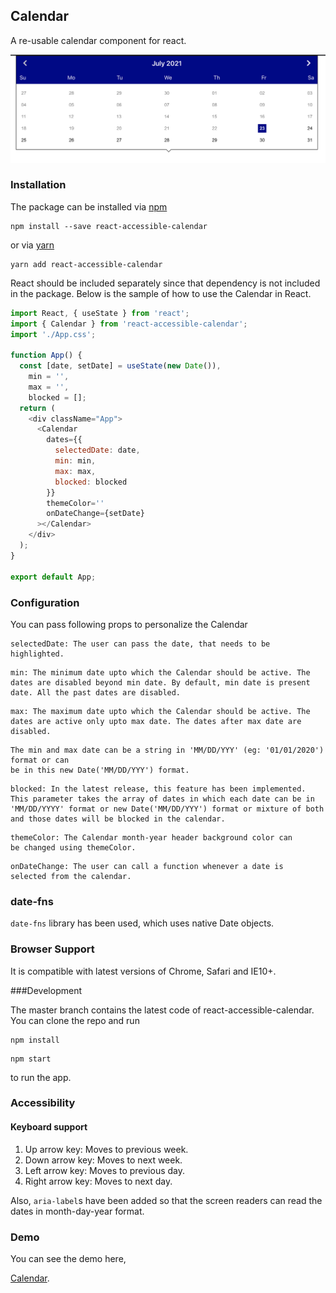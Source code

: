 
## Calendar

A re-usable calendar component for react.

![Calendar](src/images/calendar.png "Calendar")

### Installation

The package can be installed via [npm](https://github.com/npm/cli)

```
npm install --save react-accessible-calendar
```

 or via [yarn](https://github.com/yarnpkg/yarn)

```
yarn add react-accessible-calendar
```

React should be included separately since that dependency is not included in the package. Below is the sample of how to use the Calendar in React.

```js
import React, { useState } from 'react';
import { Calendar } from 'react-accessible-calendar';
import './App.css';

function App() {
  const [date, setDate] = useState(new Date()),
    min = '',
    max = '',
    blocked = [];
  return (
    <div className="App">
      <Calendar
        dates={{
          selectedDate: date,
          min: min,
          max: max,
          blocked: blocked
        }}
        themeColor=''
        onDateChange={setDate}
      ></Calendar>
    </div>
  );
}

export default App;
```

### Configuration

You can pass following props to personalize the Calendar

```
selectedDate: The user can pass the date, that needs to be highlighted.
```
```
min: The minimum date upto which the Calendar should be active. The 
dates are disabled beyond min date. By default, min date is present 
date. All the past dates are disabled.
```
```
max: The maximum date upto which the Calendar should be active. The 
dates are active only upto max date. The dates after max date are 
disabled.
```
```
The min and max date can be a string in 'MM/DD/YYY' (eg: '01/01/2020') format or can 
be in this new Date('MM/DD/YYY') format.
```
```
blocked: In the latest release, this feature has been implemented. This parameter takes the array of dates in which each date can be in 'MM/DD/YYYY' format or new Date('MM/DD/YYY') format or mixture of both and those dates will be blocked in the calendar.
```
```
themeColor: The Calendar month-year header background color can
be changed using themeColor.
```
```
onDateChange: The user can call a function whenever a date is
selected from the calendar.
```

### date-fns

`date-fns` library has been used, which uses native Date objects.

### Browser Support

It is compatible with latest versions of Chrome, Safari and IE10+.

###Development

The master branch contains the latest code of react-accessible-calendar.
You can clone the repo and run

```
npm install
```
```
npm start
```

to run the app.

### Accessibility

#### Keyboard support

1. Up arrow key: Moves to previous week.
2. Down arrow key: Moves to next week.
3. Left arrow key: Moves to previous day.
4. Right arrow key: Moves to next day.

Also, `aria-label`s have been added so that the screen readers can read the dates in month-day-year format.

### Demo

You can see the demo here,

[Calendar](https://accessible-calendar.netlify.app/).
